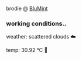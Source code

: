 brodie @ [BluMint](https://www.linkedin.com/company/blumint-io/)

<!--weather_start-->
### working conditions..

weather: scattered clouds ☁️

temp: 30.92 °C 🥶

<!--weather_end-->
